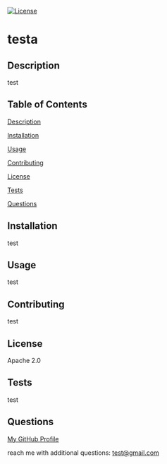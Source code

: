 [![License](https://img.shields.io/badge/License-Apache_2.0-blue.svg)](https://opensource.org/licenses/Apache-2.0)

# testa

## Description

test
    

## Table of Contents

    
[Description](#description)
    
[Installation](#installation)
    
[Usage](#usage)
    
[Contributing](#contributing)

[License](#license)
    
[Tests](#tests)
    
[Questions](#questions)
    

## Installation

test

## Usage

test
    

## Contributing

test

## License

Apache 2.0
    

## Tests

test

## Questions

[My GitHub Profile](https://github.com/test)
    
reach me with additional questions: test@gmail.com
    